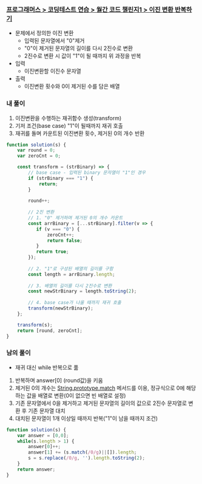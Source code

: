 ### [프로그래머스 > 코딩테스트 연습 > 월간 코드 챌린지1 > 이진 변환 반복하기](https://school.programmers.co.kr/learn/courses/30/lessons/70129)

- 문제에서 정의한 이진 변환
  - 입력된 문자열에서 "0"제거
  - "0"이 제거된 문자열의 길이를 다시 2진수로 변환
  - 2진수로 변환 시 값이 "1"이 될 때까지 위 과정을 반복
- 입력
  - 이진변환할 이진수 문자열
- 출력
  - 이진변환 횟수와 0이 제거된 수를 담은 배열

### 내 풀이

1. 이진변환을 수행하는 재귀함수 생성(transform)
2. 기저 조건(base case) "1"이 될때까지 재귀 호출
3. 재귀를 돌며 카운트된 이진변환 횟수, 제거된 0의 개수 반환

```js
function solution(s) {
    var round = 0;
    var zeroCnt = 0;

    const transform = (strBinary) => {
        // base case - 입력된 binary 문자열이 "1"인 경우
        if (strBinary === "1") {
            return;
        }
            
        round++;
        
        // 2진 변환
        // 1. "0" 제거하며 제거된 0의 개수 카운트
        const arrBinary = [...strBinary].filter(v => {
           if (v === "0") {
               zeroCnt++;
               return false;
           }
           return true;
        });
    
        // 2. "1"로 구성된 배열의 길이를 구함
        const length = arrBinary.length;
    
        // 3. 배열의 길이를 다시 2진수로 변환
        const newStrBinary = length.toString(2);
    
        // 4. base case가 나올 때까지 재귀 호출
        transform(newStrBinary);
    };

    transform(s);
    return [round, zeroCnt];
}
```

### 남의 풀이

* 재귀 대신 while 반복으로 풂
1. 반복하며 answer[0] (round값)을 키움
2. 제거된 0의 개수는 [String.prototype.match](https://developer.mozilla.org/ko/docs/Web/JavaScript/Reference/Global_Objects/String/match) 메서드를 이용, 정규식으로 0에 해당하는 값을 배열로 변환(0이 없으면 빈 배열로 설정)
3. 기존 문자열에서 0을 제거하고 제거된 문자열의 길이의 값으로 2진수 문자열로 변환 후 기존 문자열 대치
4. 대치된 문자열이 1개 이상일 때까지 반복("1"이 남을 때까지 조건)


```js
function solution(s) {
    var answer = [0,0];
    while(s.length > 1) {
        answer[0]++;
        answer[1] += (s.match(/0/g)||[]).length;
        s = s.replace(/0/g, '').length.toString(2);
    }
    return answer;
}
```